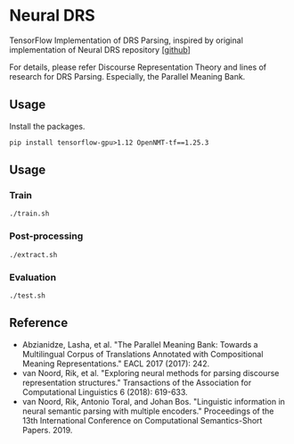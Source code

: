# Neural DRS
TensorFlow Implementation of DRS Parsing, inspired by original implementation of Neural DRS repository [[github]](https://github.com/RikVN/Neural_DRS)

For details, please refer Discourse Representation Theory and lines of research for DRS Parsing. Especially, the Parallel Meaning Bank.

## Usage
Install the packages.
 ```
 pip install tensorflow-gpu>1.12 OpenNMT-tf==1.25.3
 ```
## Usage

### Train
```
./train.sh
```

### Post-processing
```
./extract.sh
```

### Evaluation
```
./test.sh
```

## Reference
* Abzianidze, Lasha, et al. "The Parallel Meaning Bank: Towards a Multilingual Corpus of Translations Annotated with Compositional Meaning Representations." EACL 2017 (2017): 242.
* van Noord, Rik, et al. "Exploring neural methods for parsing discourse representation structures." Transactions of the Association for Computational Linguistics 6 (2018): 619-633.
* van Noord, Rik, Antonio Toral, and Johan Bos. "Linguistic information in neural semantic parsing with multiple encoders." Proceedings of the 13th International Conference on Computational Semantics-Short Papers. 2019.
